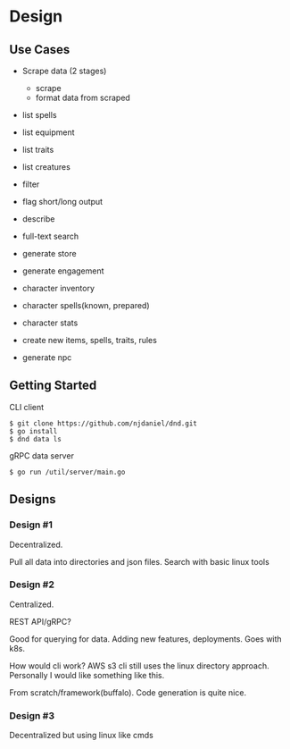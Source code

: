 # Design

## Use Cases

- Scrape data (2 stages)
    - scrape
    - format data from scraped
  
- list spells
- list equipment
- list traits
- list creatures
- filter
- flag short/long output
- describe
- full-text search
- generate store
- generate engagement
- character inventory
- character spells(known, prepared)
- character stats
- create new items, spells, traits, rules
- generate npc

## Getting Started

CLI client

	$ git clone https://github.com/njdaniel/dnd.git
	$ go install 
	$ dnd data ls
	
gRPC data server

	$ go run /util/server/main.go
	
	
	
## Designs

### Design #1

Decentralized.

Pull all data into directories and json files. Search with basic linux tools

### Design #2 

Centralized. 

REST API/gRPC?

Good for querying for data. 
Adding new features, deployments.
Goes with k8s.

How would cli work? AWS s3 cli still uses the linux directory approach. Personally I would like something like this.

From scratch/framework(buffalo). Code generation is quite nice.

### Design #3

Decentralized but using linux like cmds